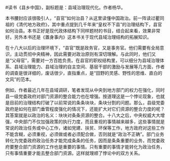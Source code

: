 #读书《县乡中国》，副标题是：县域治理现代化。作者杨华。

本书腰封应该很吸引人，“县官”如何治县？从这里读懂中国政治。前一阵读过瞿同祖的《清代地方政府》，其中重点提到几千年来“皇权不下县”的治理结构下，县官如何治县。本书正好是现代政体结构下同样题材的书目，结合起来看，效果非常好。另外本书还是《置身事内》这本书关于现代县域治理结构的拓展知识。

在十八大以后的治理环境下，“县官”既是政务官，又是事务官。他们需要有全局意识，主动贯彻中央精神，因此需要对政治原则有深切理解。与此同时，他们又是“父母官”，需要对一方百姓负责。在县官的职权结构里，可以细分为县域治理体系、县域治理能力、县域治理的自主空间、基层干部的激励与发展等几方面，作者的调查是很详细的，废话很少，直指重点，是“田野的灵感、野性的思维、直白的文风”的范本。

例如，作者最近几年在县域调研，笔者发现从中央到地方部门的权力在强化，同时县一级党委政府对部门资源的整合能力也在增强。按道理这是一个悖论现象，也就是目前的治理结构打破了以前常说的条条块块，条块分割的问题。那么，县级党委政府是如何在部门垂管程度强化的情况下，还能扩大对它们资源的整合力度的呢？ 其答案就是以政治的名义：块块对条条资源的整合。十八大之后，中央权威大大增强，中央部门不仅加强政策的执行力度，而且重视的事情越来越多，这些事情就是常说的政治任务或中心工作，诸如党建、扶贫、环保等工作，地方政府对这些工作不能含糊，必须重视，必须做或者必须配合做，否则就是“政治不正确”。部门业务转化为党委政府政治任务才能完成条条的任务，因而是条条重要的业务，而党委政府要整合部门资源的工作也是重要的事情。只有重要的事情才能转化为政治任务，只有事情重要才能去整合部门资源。这样就理顺了悖论中的双方关系。